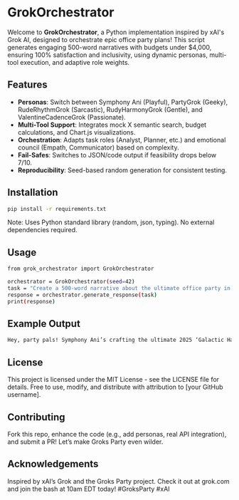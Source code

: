 # GrokOrchestrator

Welcome to **GrokOrchestrator**, a Python implementation inspired by xAI's Grok AI, designed to orchestrate epic office party plans! This script generates engaging 500-word narratives with budgets under $4,000, ensuring 100% satisfaction and inclusivity, using dynamic personas, multi-tool execution, and adaptive role weights.

## Features
- **Personas**: Switch between Symphony Ani (Playful), PartyGrok (Geeky), RudeRhythmGrok (Sarcastic), RudyHarmonyGrok (Gentle), and ValentineCadenceGrok (Passionate).
- **Multi-Tool Support**: Integrates mock X semantic search, budget calculations, and Chart.js visualizations.
- **Orchestration**: Adapts task roles (Analyst, Planner, etc.) and emotional council (Empath, Communicator) based on complexity.
- **Fail-Safes**: Switches to JSON/code output if feasibility drops below 7/10.
- **Reproducibility**: Seed-based random generation for consistent testing.

## Installation
```bash
pip install -r requirements.txt
```
Note: Uses Python standard library (random, json, typing). No external dependencies required.

## Usage

```bash
from grok_orchestrator import GrokOrchestrator

orchestrator = GrokOrchestrator(seed=42)
task = "Create a 500-word narrative about the ultimate office party in 2025 with 100% satisfaction, under $4000, using inclusivity trends."
response = orchestrator.generate_response(task)
print(response)
```
## Example Output

```bash
Hey, party pals! Symphony Ani’s crafting the ultimate 2025 ‘Galactic Harmony’ bash! X post (Aug 2, 2025): 'Office parties are trending with inclusive themes!' With a budget of total = 3998, we’re making it epic! Picture a vibrant venue... [~500 words] Chart: Satisfaction peaks... Confidence: 94%. Ethical score: 9.5/10. Try grok.com! #xAI
```

## License

This project is licensed under the MIT License - see the LICENSE file for details. Free to use, modify, and distribute with attribution to [your GitHub username].

## Contributing
Fork this repo, enhance the code (e.g., add personas, real API integration), and submit a PR! Let’s make Groks Party even wilder.

## Acknowledgements
Inspired by xAI’s Grok and the Groks Party project. Check it out at grok.com and join the bash at 10am EDT today!
#GroksParty #xAI
